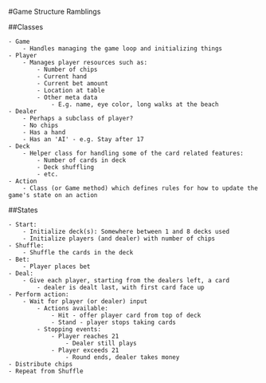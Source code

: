 #Game Structure Ramblings

##Classes

    - Game
        - Handles managing the game loop and initializing things
    - Player
        - Manages player resources such as:
            - Number of chips
            - Current hand
            - Current bet amount
            - Location at table
            - Other meta data
                - E.g. name, eye color, long walks at the beach
    - Dealer
        - Perhaps a subclass of player?
        - No chips
        - Has a hand
        - Has an 'AI' - e.g. Stay after 17
    - Deck
        - Helper class for handling some of the card related features:
            - Number of cards in deck
            - Deck shuffling
            - etc.
    - Action
        - Class (or Game method) which defines rules for how to update the game's state on an action

##States

    - Start:
        - Initialize deck(s): Somewhere between 1 and 8 decks used
        - Initialize players (and dealer) with number of chips
    - Shuffle:
        - Shuffle the cards in the deck
    - Bet:
        - Player places bet
    - Deal:
        - Give each player, starting from the dealers left, a card
            - dealer is dealt last, with first card face up
    - Perform action:
        - Wait for player (or dealer) input
            - Actions available:
                - Hit - offer player card from top of deck
                - Stand - player stops taking cards
            - Stopping events:
                - Player reaches 21
                    - Dealer still plays
                - Player exceeds 21
                    - Round ends, dealer takes money
    - Distribute chips
    - Repeat from Shuffle

